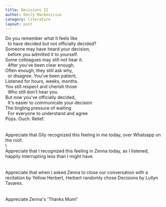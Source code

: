 ```yaml
---
title: Decisions II
author: Emily Mackevicius
category: literature
layout: post
---
```



Do you remember what it feels like  
&nbsp; to have decided but not officially decided?  
Someone may have heard your decision,  
&nbsp; before you admitted it to yourself.  
Some colleagues may still not hear it.  
&nbsp; After you've been clear enough,  
Often enough, they still ask why,  
&nbsp; or disagree. You've been patient,  
Listened for hours, weeks, months.  
You still respect and cherish those  
&nbsp; Who still don't hear you.  
But now you've officially decided,  
&nbsp; It's easier to communicate your decision  
The tingling pressure of waiting  
&nbsp; For everyone to understand and agree  
Pops. Ouch. Relief.  
\
\
Appreciate that Gily recognized this feeling in me today, over Whatsapp on the roof.  
\ 
\
Appreciate that I recognized this feeling in Zenna today, as I listened, happily interrupting less than I might have.  
\
\
Appreciate that when I asked Zenna to close our conversation with a recitation by Yellow Herbert, Herbert randomly chose Decisions by Lullyn Tavares.  
\
\
Appreciate Zenna's 'Thanks Mum!'  




